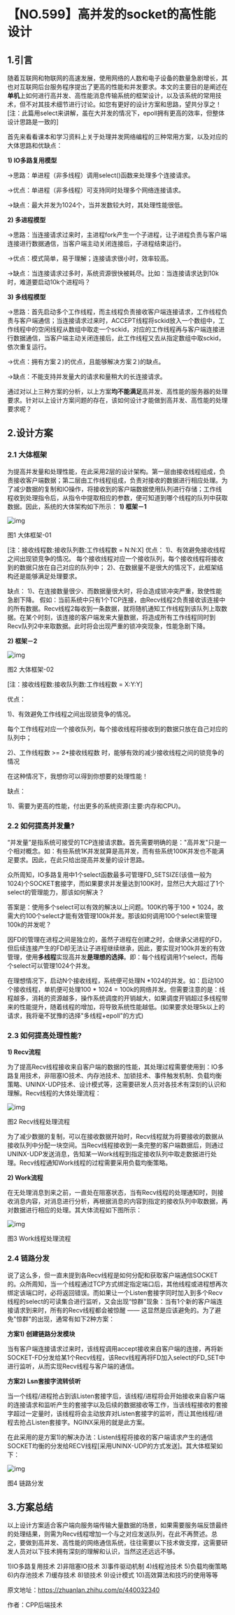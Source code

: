 # 【NO.599】高并发的socket的高性能设计

## 1.引言

随着互联网和物联网的高速发展，使用网络的人数和电子设备的数量急剧增长，其也对互联网后台服务程序提出了更高的性能和并发要求。本文的主要目的是阐述在**单机**上如何进行高并发、高性能消息传输系统的框架设计，以及该系统的常用技术，但不对其技术细节进行讨论。如您有更好的设计方案和思路，望共分享之！[注：此篇用select来讲解，虽在大并发的情况下，epoll拥有更高的效率，但整体设计思路是一致的]

首先来看看课本和学习资料上关于处理并发网络编程的三种常用方案，以及对应的大体思路和优缺点：

**1) IO多路复用模型**

->思路：单进程（非多线程）调用select()函数来处理多个连接请求。

->优点：单进程（非多线程）可支持同时处理多个网络连接请求。

->缺点：最大并发为1024个，当并发数较大时，其处理性能很低。

**2) 多进程模型**

->思路：当连接请求过来时，主进程fork产生一个子进程，让子进程负责与客户端连接进行数据通信，当客户端主动关闭连接后，子进程结束运行。

->优点：模式简单，易于理解；连接请求很小时，效率较高。

->缺点：当连接请求过多时，系统资源很快被耗尽。比如：当连接请求达到10k时，难道要启动10k个进程吗？

**3) 多线程模型**

->思路：首先启动多个工作线程，而主线程负责接收客户端连接请求，工作线程负责与客户端通信；当连接请求过来时，ACCEPT线程将sckid放入一个数组中，工作线程中的空闲线程从数组中取走一个sckid，对应的工作线程再与客户端连接进行数据通信，当客户端主动关闭连接后，此工作线程又去从指定数组中取sckid，依次重复运行。

->优点：拥有方案２)的优点，且能够解决方案２)的缺点。

->缺点：不能支持并发量大的请求和量稍大的长连接请求。

通过对以上三种方案的分析，以上方案**均不能满足**高并发、高性能的服务器的处理要求。针对以上设计方案问题的存在，该如何设计才能做到高并发、高性能的处理要求呢？

## 2.设计方案

### 2.1 大体框架

为提高并发量和处理性能，在此采用2层的设计架构。第一层由接收线程组成，负责接收客户端数据；第二层由工作线程组成，负责对接收的数据进行相应处理。为了减少数据的复制和IO操作，将接收到的客户端数据使用队列进行存储；工作线程收到处理指令后，从指令中提取相应的参数，便可知道到哪个线程的队列中获取数据。因此，系统的大体架构如下所示：
**1) 框架－1**

![img](https://pic1.zhimg.com/80/v2-18984305f61fc61066cd09358f91dae8_720w.webp)

图1 大体框架-01


[注：接收线程数:接收队列数:工作线程数 = N:N:X]
优点：
1)、有效避免接收线程之间出现锁竞争的情况。
每个接收线程对应一个接收队列，每个接收线程将接收到的数据只放在自己对应的队列中；
2)、在数据量不是很大的情况下，此框架结构还是能够满足处理要求。

缺点：
1)、在连接数量很少、而数据量很大时，将会造成锁冲突严重，致使性能急剧下降。
假如：当前系统中只有1个TCP连接，由Recv线程2负责接收该连接中的所有数据。Recv线程2每收到一条数据，就将随机通知工作线程到该队列上取数据。在某个时刻，该连接的客户端发来大量数据，将造成所有工作线程同时到Recv队列2中来取数据。此时将会出现严重的锁冲突现象，性能急剧下降。

**2) 框架－2**

![img](https://pic2.zhimg.com/80/v2-139e2cb0ac51e236101e041e5e8f7f85_720w.webp)

图2 大体框架-02


[注：接收线程数:接收队列数:工作线程数 = X:Y:Y]

优点：

1)、有效避免工作线程之间出现锁竞争的情况。

每个工作线程对应一个接收队列，每个接收线程将接收到的数据只放在自己对应的队列中；

2)、工作线程数 >= 2*接收线程数 时，能够有效的减少接收线程之间的锁竞争的情况

在这种情况下，我想你可以得到你想要的处理性能！

缺点：

1)、需要为更高的性能，付出更多的系统资源(主要:内存和CPU)。

### 2.2 如何提高并发量?

“并发量”是指系统可接受的TCP连接请求数。首先需要明确的是："高并发"只是一个相对概念。如：有些系统1K并发就算是高并发，而有些系统100K并发也不能满足要求。因此，在此只给出提高并发量的设计思路。

众所周知，IO多路复用中1个select函数最多可管理FD_SETSIZE(该值一般为1024)个SOCKET套接字，而如果要求并发量达到100K时，显然已大大超过了1个select的管理能力，那该如何解决？

答案是：使用多个select可以有效的解决以上问题。100K约等于100 * 1024，故需大约100个select才能有效管理100k并发。那该如何调用100个select来管理100k的并发呢？

因FD的管理在进程之间是独立的，虽然子进程在创建之时，会继承父进程的FD，但后续连接产生的FD却无法让子进程继续继承，因此，要实现对100k并发的有效管理，使用**多线程**实现高并发**是理想的选择**。即：每个线程调用1个select，而每个select可以管理1024个并发。

在理想情况下，启动N个接收线程，系统便可处理N *1024的并发。如：启动100个接收线程，单机便可处理100 * 1024 = 100k的网络并发。但需要注意的是：线程越多，消耗的资源越多，操作系统调度的开销越大，如果调度开销超过多线程带来的性能提升，随着线程的增加，将导致系统性能越低。(如果要求处理5k以上的请求，我将毫不犹豫的选择"多线程+epoll"的方式)

### 2.3 如何提高处理性能?

**1) Recv流程**

为了提高Recv线程接收来自客户端的数据的性能，其处理过程需要使用到：IO多路复用技术，非阻塞IO技术、内存池技术、加锁技术、事件触发机制、负载均衡策略、UNINX-UDP技术、设计模式等，这需要研发人员对各技术有深刻的认识和理解。Recv线程的大体处理流程：

![img](https://pic3.zhimg.com/80/v2-ed998f1d6630395bbc09e9b680c4be0e_720w.webp)

图2 Recv线程处理流程

为了减少数据的复制，可以在接收数据开始时，Recv线程就为将要接收的数据从接收队列中分配一块空间。当Recv线程接收到一条完整的客户端数据后，则通过UNINX-UDP发送消息，告知某一Work线程到指定接收队列中取走数据进行处理。Recv线程通知Work线程的过程需要采用负载均衡策略。

**2) Work流程**

在无处理消息到来之前，一直处在阻塞状态，当有Recv线程的处理通知时，则接收消息内容，对消息进行分析，再根据消息的内容到指定的接收队列中取数据，再对数据进行相应的处理。其大体流程如下图所示：

![img](https://pic2.zhimg.com/80/v2-147f6517ec07214ce7b35ebb99030c49_720w.webp)

图3 Work线程处理流程

### 2.4 链路分发

说了这么多，但一直未提到各Recv线程是如何分配和获取客户端通信SOCKET的。众所周知，当一个线程通过TCP方式绑定指定端口后，其他线程或进程想再次绑定该端口时，必将返回错误。而如果让一个Listen套接字同时加入到多个Recv线程的select的可读集合进行监听，又会出现“惊群"现象：当有1个新的客户端连接请求到来时，所有的Recv线程都会被惊醒 —— 这显然是应该避免的。为了避免"惊群"的出现，通常有如下2种方案：

**方案1) 创建链路分发模块**

当有客户端连接请求过来时，该线程调用accept接收来自客户端的连接，再将新SOCKET-FD分发给某1个Recv线程，该Recv线程再将FD加入select的FD_SET中进行监听，从而实现Recv线程与客户端的通信。

**方案2) Lsn套接字流转侦听**

当一个线程/进程抢占到该Listen套接字后，该线程/进程将会开始接收来自客户端的连接请求和监听产生的套接字以及后续的数据接收等工作，当该线程接收的套接字超过一定量时，该线程将会主动放弃对Listen套接字的监听，而让其他线程/进程去抢占Listen套接字。NGINX采用的就是此方案。

在此采用的是方案1)的解决办法：Listen线程将接收的客户端请求产生的通信SOCKET均衡的分发给RECV线程[采用UNINX-UDP的方式发送]。其大体框架如下：



![img](https://pic2.zhimg.com/80/v2-6579d74d77393c9c97890d2171223049_720w.webp)

图4 链路分发

## 3.方案总结

以上设计方案适合客户端向服务端传输大量数据的场景，如果需要服务端反馈最终的处理结果，则需为Recv线程增加一个与之对应发送队列，在此不再赘述。总之，要做到高并发、高性能的网络通信系统，往往需要以下技术做支撑，这需要研发人员对以下技术拥有深刻的理解和认识，当然这还远远不够。

1)IO多路复用技术 2)非阻塞IO技术 3)事件驱动机制 4)线程池技术 5)负载均衡策略 6)内存池技术 7)缓存技术 8)锁技术 9)设计模式 10)高效算法和技巧的使用等等

原文地址：https://zhuanlan.zhihu.com/p/440032340

作者：CPP后端技术